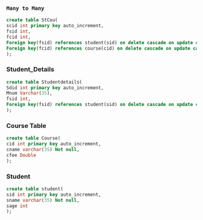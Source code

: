 ### `Many to Many`
```sql
create table StCou(
scid int primary key auto_increment,
fsid int,
fcid int,
Foreign key(fsid) references student(sid) on delete cascade on update cascade,
Foreign key(fcid) references course(cid) on delete cascade on update cascade
);
```

### Student_Details
```sql
create table Studentdetails(
Sdid int primary key auto_increment,
Mnum Varchar(35),
fsid int,
Foreign key(fsid) references student(sid) on delete cascade on update cascade
);
```

### Course Table
```sql
create table Course(
cid int primary key auto_increment,
cname varchar(35) Not null,
cfee Double
);
```

### Student
```sql
create table student(
sid int primary key auto_increment,
sname varchar(35) Not null,
sage int
);
```
